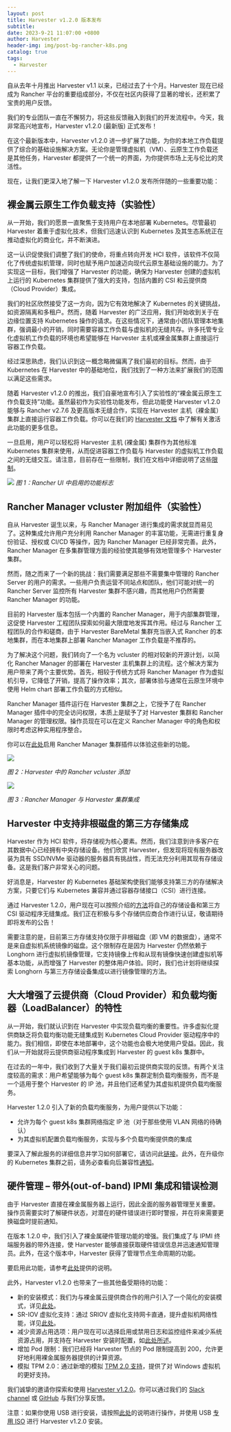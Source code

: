 ```yaml
---
layout: post
title: Harvester v1.2.0 版本发布
subtitle:
date: 2023-9-21 11:07:00 +0800
author: Harvester
header-img: img/post-bg-rancher-k8s.png
catalog: true
tags:
  - Harvester
---
```


自从去年十月推出 Harvester v1.1 以来，已经过去了十个月。Harvester 现在已经成为 Rancher 平台的重要组成部分，不仅在社区内获得了显著的增长，还积累了宝贵的用户反馈。

我们的专业团队一直在不懈努力，将这些反馈融入到我们的开发流程中。今天，我非常高兴地宣布，Harvester v1.2.0 (最新版) 正式发布！

在这个最新版本中，Harvester v1.2.0 进一步扩展了功能，为你的本地工作负载提供了综合的基础设施解决方案。无论你是管理虚拟机（VM）、云原生工作负载还是其他任务，Harvester 都提供了一个统一的界面，为你提供市场上无与伦比的灵活性。

现在，让我们更深入地了解一下 Harvester v1.2.0 发布所伴随的一些重要功能：

## 裸金属云原生工作负载支持（实验性）

从一开始，我们的愿景一直聚焦于支持用户在本地部署 Kubernetes。尽管最初 Harvester 着重于虚拟化技术，但我们迅速认识到 Kubernetes 及其生态系统正在推动虚拟化的商业化，并不断演进。

这一认识促使我们调整了我们的使命，将重点转向开发 HCI 软件，该软件不仅简化了传统虚拟机管理，同时也赋予用户加速迈向现代云原生基础设施的能力。为了实现这一目标，我们增强了 Harvester 的功能，确保为 Harvester 创建的虚拟机上运行的 Kubernetes 集群提供了强大的支持，包括内置的 CSI 和云提供商（Cloud Provider）集成。

我们的社区欣然接受了这一方向，因为它有效地解决了 Kubernetes 的关键挑战，如资源隔离和多租户。然而，随着 Harvester 的广泛应用，我们开始收到关于在边缘位置支持 Kubernetes 操作的请求。在这些情况下，通常由小团队管理本地集群，强调最小的开销，同时需要容器工作负载与虚拟机的无缝共存。许多托管专业化虚拟机工作负载的环境也希望能够在 Harvester 主机或裸金属集群上直接运行容器工作负载。

经过深思熟虑，我们认识到这一概念略微偏离了我们最初的目标。然而，由于 Kubernetes 在 Harvester 中的基础地位，我们找到了一种方法来扩展我们的范围以满足这些需求。

随着 Harvester v1.2.0 的推出，我们自豪地宣布引入了实验性的“裸金属云原生工作负载支持”功能。虽然最初作为实验性功能发布，但此功能使 Harvester v1.2.0 能够与 Rancher v2.7.6 及更高版本无缝合作，实现在 Harvester 主机（裸金属）集群上直接运行容器工作负载。你可以在我们的 [Harvester 文档](https://docs.harvesterhci.io/v1.2/rancher/index/#harvester-baremetal-container-workload-support-experimental "Harvester 文档") 中了解有关激活此功能的更多信息。

一旦启用，用户可以轻松将 Harvester 主机 (裸金属) 集群作为其他标准 Kubernetes 集群来使用，从而促进容器工作负载与 Harvester 的虚拟机工作负载之间的无缝交互。请注意，目前存在一些限制，我们在文档中详细说明了这些[限制](https://docs.harvesterhci.io/v1.2/rancher/index/#key-features "使用限制")。

![](https://www.suse.com/c/wp-content/uploads/2023/09/Picture1.png)
_图 1：Rancher UI 中启用的功能标志_

## Rancher Manager vcluster 附加组件（实验性）

自从 Harvester 诞生以来，与 Rancher Manager 进行集成的需求就显而易见了。这种集成允许用户充分利用 Rancher Manager 的丰富功能，无需进行重复身份验证、授权或 CI/CD 等操作，因为 Rancher Manager 已经非常完善。此外，Rancher Manager 在多集群管理方面的经验使其能够有效地管理多个 Harvester 集群。

然而，随之而来了一个新的挑战：我们需要满足那些不需要集中管理的 Rancher Server 的用户的需求。一些用户负责运营不同站点和团队，他们可能对统一的 Rancher Server 监控所有 Harvester 集群不感兴趣，而其他用户仍然需要 Rancher Manager 的功能。

目前的 Harvester 版本包括一个内置的 Rancher Manager，用于内部集群管理，这促使 Harvester 工程团队探索如何最大限度地发挥其作用。经过与 Rancher 工程团队的合作和磋商，由于 Harvester BareMetal 集群充当嵌入式 Rancher 的本地集群，而在本地集群上部署 Rancher Manager 工作负载是不推荐的。

为了解决这个问题，我们转向了一个名为 vcluster 的相对较新的开源计划，以简化 Rancher Manager 的部署在 Harvester 主机集群上的流程。这个解决方案为用户带来了两个主要优势。首先，相较于传统方式将 Rancher Manager 作为虚拟机引导，它降低了开销，提高了操作效率；其次，部署体验与通常在云原生环境中使用 Helm chart 部署工作负载的方式相似。

Rancher Manager 插件运行在 Harvester 集群之上，它授予了在 Rancher Manager 插件中的完全访问权限，本质上是赋予了对 Harvester 集群和 Rancher Manager 的管理权限。操作员现在可以在定义 Rancher Manager 中的角色和权限时考虑这种实用程序整合。

你可以在[此处](https://docs.harvesterhci.io/v1.2/advanced/addons/rancher-vcluster/ "启用 Rancher Manager 集群插件")启用 Rancher Manager 集群插件以体验这些新的功能。

![](https://www.suse.com/c/wp-content/uploads/2023/09/Picture2.png)

_图 2：Harvester 中的 Rancher vcluster 添加_

![](https://www.suse.com/c/wp-content/uploads/2023/09/Picture1.1.png)

_图 3：Rancher Manager 与 Harvester 集群集成_

## Harvester 中支持非根磁盘的第三方存储集成

Harvester 作为 HCI 软件，将存储视为核心要素。然而，我们注意到许多客户在其数据中心已经拥有中央存储设备。他们欣赏 Harvester，但发现将现有服务器改装为具有 SSD/NVMe 驱动器的服务器具有挑战性，而无法充分利用其现有存储设备。这是我们客户非常关心的问题。

好消息是，Harvester 的 Kubernetes 基础架构使我们能够支持第三方的存储解决方案，只要它们与 Kubernetes 兼容并通过容器存储接口（CSI）进行连接。

通过 Harvester 1.2.0，用户现在可以按照介绍的[方法](https://docs.harvesterhci.io/v1.2/advanced/csidriver/ "第三方存储支持")将自己的存储设备和第三方 CSI 驱动程序无缝集成。我们正在积极与多个存储供应商合作进行认证，敬请期待即将发布的公告！

需要注意的是，目前第三方存储支持仅限于非根磁盘（即 VM 的数据盘），通常不是来自虚拟机系统镜像的磁盘。这个限制存在是因为 Harvester 仍然依赖于 Longhorn 进行虚拟机镜像管理，它支持镜像上传和从现有镜像快速创建虚拟机等基本功能，从而增强了 Harvester 的整体用户体验。同时，我们也计划将继续探索 Longhorn 与第三方存储设备集成以进行镜像管理的方法。

## 大大增强了云提供商（Cloud Provider）和负载均衡器（LoadBalancer）的特性

从一开始，我们就认识到在 Harvester 中实现负载均衡的重要性。许多虚拟化提供商缺乏将负载均衡功能无缝集成到 Kubernetes Cloud Provider 驱动程序中的能力。我们相信，即使在本地部署中，这个功能也会极大地使用户受益。因此，我们从一开始就将云提供商驱动程序集成到 Harvester 的 guest k8s 集群中。

在过去的一年中，我们收到了大量关于我们最初云提供商实现的反馈。有两个关注度较高的需求：用户希望能够为每个 guest k8s 集群定制负载均衡服务，而不是一个适用于整个 Harvester 的 IP 池，并且他们还希望为其虚拟机提供负载均衡服务。

Harvester 1.2.0 引入了新的负载均衡服务，为用户提供以下功能：

- 允许为每个 guest k8s 集群网络指定 IP 池（对于那些使用 VLAN 网络的待确认）
- 为其虚拟机配置负载均衡服务，实现与多个负载均衡提供商的集成

要深入了解此服务的详细信息并学习如何部署它，请访问此[链接](https://docs.harvesterhci.io/v1.2/rancher/cloud-provider/ "Harvester Cloud Provider")。此外，在升级你的 Kubernetes 集群之前，请务必查看向后兼容性[通知](https://docs.harvesterhci.io/v1.2/rancher/cloud-provider/#backward-compatibility-notice "向后兼容性通知")。

## 硬件管理 – 带外(out-of-band) IPMI 集成和错误检测

由于 Harvester 直接在裸金属服务器上运行，因此全面的服务器管理至关重要。操作员需要实时了解硬件状态，对潜在的硬件错误进行即时警报，并在将来需要更换磁盘时提前通知。

在版本 1.2.0 中，我们引入了裸金属硬件管理功能的增强。我们集成了与 IPMI 终端服务器的带外连接，使 Harvester 能够直接获取硬件错误信息并迅速通知管理员。此外，在这个版本中，Harvester 获得了管理节点生命周期的功能。

要启用此功能，请参考[此处](https://docs.harvesterhci.io/v1.2/advanced/addons/seeder/ "Seeder 参考")提供的说明。

此外，Harvester v1.2.0 也带来了一些其他备受期待的功能：

- 新的安装模式：我们为与裸金属云提供商合作的用户引入了一个简化的安装模式，详见[此处](https://docs.harvesterhci.io/v1.2/install/install-binaries-mode/ "使用二进制文件安装 Harvester")。
- SR-IOV 虚拟化支持：通过 SRIOV 虚拟化支持网卡直通，提升虚拟机网络性能，详见[此处](https://docs.harvesterhci.io/v1.2/advanced/addons/pcidevices/#sriov-network-devices "SRIOV Network Devices")。
- 减少资源占用选项：用户现在可以选择启用或禁用日志和监控组件来减少系统资源占用，并支持在 Harvester 安装时配置，如[此处所述](https://docs.harvesterhci.io/v1.2/advanced/addons/ "Harvester 插件")。
- 增加 Pod 限制：我们已经将 Harvester 节点的 Pod 限制提高到 200，允许更好地利用裸金属服务器提供的计算资源。
- 模拟 TPM 2.0：通过新增的模拟 [TPM 2.0 支持](https://docs.harvesterhci.io/v1.2/vm/index/#tpm-device "TPM 2.0 支持")，提供了对 Windows 虚拟机的更好支持。

我们诚挚的邀请你探索和使用 [Harvester v1.2.0](https://github.com/harvester/harvester/releases/tag/v1.2.0 "Harvester v1.2.0 release")。你可以通过我们的 [Slack channel](https://rancher-users.slack.com/archives/C01GKHKAG0K "Slack channel") 或 [GitHub](https://github.com/harvester/harvester/issues "Harvester github issues") 与我们分享反馈。

注意：如果你使用 USB 进行安装，请按照[此处](https://docs.harvesterhci.io/v1.2/install/usb-install/ "安装说明")的说明进行操作，并使用 USB [专用 ISO](https://releases.rancher.com/harvester/v1.2.0/harvester-v1.2.0-patch1-amd64.iso "Harvester 专用 ISO") 进行 Harvester v1.2.0 安装。
